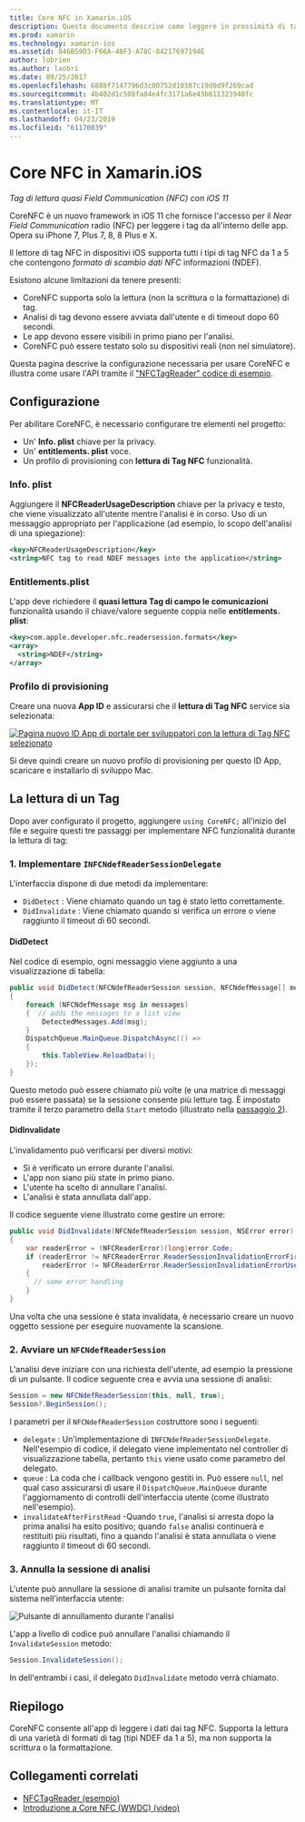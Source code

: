```yaml
---
title: Core NFC in Xamarin.iOS
description: Questo documento descrive come leggere in prossimità di tag di comunicazione di campo in xamarin. IOS usando le API introdotte in iOS 11.
ms.prod: xamarin
ms.technology: xamarin-ios
ms.assetid: 846B59D3-F66A-48F3-A78C-84217697194E
author: lobrien
ms.author: laobri
ms.date: 09/25/2017
ms.openlocfilehash: 6888f7147796d3c00752d10387c19d0d9f269cad
ms.sourcegitcommit: 4b402d1c508fa84e4fc3171a6e43b811323948fc
ms.translationtype: MT
ms.contentlocale: it-IT
ms.lasthandoff: 04/23/2019
ms.locfileid: "61170839"
---
```

# <a name="core-nfc-in-xamarinios"></a>Core NFC in Xamarin.iOS

_Tag di lettura quasi Field Communication (NFC) con iOS 11_

CoreNFC è un nuovo framework in iOS 11 che fornisce l'accesso per il _Near Field Communication_ radio (NFC) per leggere i tag da all'interno delle app. Opera su iPhone 7, Plus 7, 8, 8 Plus e X.

Il lettore di tag NFC in dispositivi iOS supporta tutti i tipi di tag NFC da 1 a 5 che contengono _formato di scambio dati NFC_ informazioni (NDEF).

Esistono alcune limitazioni da tenere presenti:

- CoreNFC supporta solo la lettura (non la scrittura o la formattazione) di tag.
- Analisi di tag devono essere avviata dall'utente e di timeout dopo 60 secondi.
- Le app devono essere visibili in primo piano per l'analisi.
- CoreNFC può essere testato solo su dispositivi reali (non nel simulatore).

Questa pagina descrive la configurazione necessaria per usare CoreNFC e illustra come usare l'API tramite il ["NFCTagReader" codice di esempio](https://developer.xamarin.com/samples/monotouch/ios11/NFCTagReader/).

## <a name="configuration"></a>Configurazione

Per abilitare CoreNFC, è necessario configurare tre elementi nel progetto:

- Un' **Info. plist** chiave per la privacy.
- Un' **entitlements. plist** voce.
- Un profilo di provisioning con **lettura di Tag NFC** funzionalità.

### <a name="infoplist"></a>Info. plist

Aggiungere il **NFCReaderUsageDescription** chiave per la privacy e testo, che viene visualizzato all'utente mentre l'analisi è in corso. Uso di un messaggio appropriato per l'applicazione (ad esempio, lo scopo dell'analisi di una spiegazione):

```xml
<key>NFCReaderUsageDescription</key>
<string>NFC tag to read NDEF messages into the application</string>
```

### <a name="entitlementsplist"></a>Entitlements.plist

L'app deve richiedere il **quasi lettura Tag di campo le comunicazioni** funzionalità usando il chiave/valore seguente coppia nelle **entitlements. plist**:

```xml
<key>com.apple.developer.nfc.readersession.formats</key>
<array>
  <string>NDEF</string>
</array>
```

### <a name="provisioning-profile"></a>Profilo di provisioning

Creare una nuova **App ID** e assicurarsi che il **lettura di Tag NFC** service sia selezionata:

[![Pagina nuovo ID App di portale per sviluppatori con la lettura di Tag NFC selezionato](corenfc-images/app-services-nfc-sml.png)](corenfc-images/app-services-nfc.png#lightbox)

Si deve quindi creare un nuovo profilo di provisioning per questo ID App, scaricare e installarlo di sviluppo Mac.

## <a name="reading-a-tag"></a>La lettura di un Tag

Dopo aver configurato il progetto, aggiungere `using CoreNFC;` all'inizio del file e seguire questi tre passaggi per implementare NFC funzionalità durante la lettura di tag:

### <a name="1-implement-infcndefreadersessiondelegate"></a>1. Implementare `INFCNdefReaderSessionDelegate`

L'interfaccia dispone di due metodi da implementare:

- `DidDetect` : Viene chiamato quando un tag è stato letto correttamente.
- `DidInvalidate` : Viene chiamato quando si verifica un errore o viene raggiunto il timeout di 60 secondi.

#### <a name="diddetect"></a>DidDetect

Nel codice di esempio, ogni messaggio viene aggiunto a una visualizzazione di tabella:

```csharp
public void DidDetect(NFCNdefReaderSession session, NFCNdefMessage[] messages)
{
    foreach (NFCNdefMessage msg in messages)
    {  // adds the messages to a list view
        DetectedMessages.Add(msg);
    }
    DispatchQueue.MainQueue.DispatchAsync(() =>
    {
        this.TableView.ReloadData();
    });
}
```

Questo metodo può essere chiamato più volte (e una matrice di messaggi può essere passata) se la sessione consente più letture tag. È impostato tramite il terzo parametro della `Start` metodo (illustrato nella [passaggio 2](#step2)).

#### <a name="didinvalidate"></a>DidInvalidate

L'invalidamento può verificarsi per diversi motivi:

- Si è verificato un errore durante l'analisi.
- L'app non siano più state in primo piano.
- L'utente ha scelto di annullare l'analisi.
- L'analisi è stata annullata dall'app.

Il codice seguente viene illustrato come gestire un errore:

```csharp
public void DidInvalidate(NFCNdefReaderSession session, NSError error)
{
    var readerError = (NFCReaderError)(long)error.Code;
    if (readerError != NFCReaderError.ReaderSessionInvalidationErrorFirstNDEFTagRead &&
        readerError != NFCReaderError.ReaderSessionInvalidationErrorUserCanceled)
    {
      // some error handling
    }
}
```

Una volta che una sessione è stata invalidata, è necessario creare un nuovo oggetto sessione per eseguire nuovamente la scansione.

<a name="step2" />

### <a name="2-start-an-nfcndefreadersession"></a>2. Avviare un `NFCNdefReaderSession`

L'analisi deve iniziare con una richiesta dell'utente, ad esempio la pressione di un pulsante.
Il codice seguente crea e avvia una sessione di analisi:

```csharp
Session = new NFCNdefReaderSession(this, null, true);
Session?.BeginSession();
```

I parametri per il `NFCNdefReaderSession` costruttore sono i seguenti:

- `delegate` : Un'implementazione di `INFCNdefReaderSessionDelegate`. Nell'esempio di codice, il delegato viene implementato nel controller di visualizzazione tabella, pertanto `this` viene usato come parametro del delegato.
- `queue` : La coda che i callback vengono gestiti in. Può essere `null`, nel qual caso assicurarsi di usare il `DispatchQueue.MainQueue` durante l'aggiornamento di controlli dell'interfaccia utente (come illustrato nell'esempio).
- `invalidateAfterFirstRead` -Quando `true`, l'analisi si arresta dopo la prima analisi ha esito positivo; quando `false` analisi continuerà e restituiti più risultati, fino a quando l'analisi è stata annullata o viene raggiunto il timeout di 60 secondi.


### <a name="3-cancel-the-scanning-session"></a>3. Annulla la sessione di analisi

L'utente può annullare la sessione di analisi tramite un pulsante fornita dal sistema nell'interfaccia utente:

![Pulsante di annullamento durante l'analisi](corenfc-images/scan-cancel-sml.png)

L'app a livello di codice può annullare l'analisi chiamando il `InvalidateSession` metodo:

```csharp
Session.InvalidateSession();
```

In dell'entrambi i casi, il delegato `DidInvalidate` metodo verrà chiamato.

## <a name="summary"></a>Riepilogo

CoreNFC consente all'app di leggere i dati dai tag NFC. Supporta la lettura di una varietà di formati di tag (tipi NDEF da 1 a 5), ma non supporta la scrittura o la formattazione.


## <a name="related-links"></a>Collegamenti correlati

- [NFCTagReader (esempio)](https://developer.xamarin.com/samples/monotouch/ios11/NFCTagReader/)
- [Introduzione a Core NFC (WWDC) (video)](https://developer.apple.com/videos/play/wwdc2017/718/)
